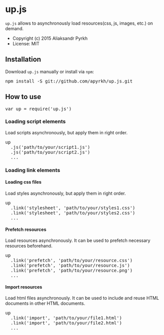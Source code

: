 # up.js

`up.js` allows to asynchronously load resources(css, js, images, etc.) on demand.

* Copyright (c) 2015 Aliaksandr Pyrkh
* License: MIT

## Installation

Download `up.js` manually or install via `npm`:

<pre>
npm install -S git://github.com/apyrkh/up.js.git
</pre>

## How to use

<pre lang="javascript">
var up = require('up.js')
</pre>

### Loading script elements

Load scripts asynchronously, but apply them in right order.

<pre lang="javascript">
up
  .js('path/to/your/script1.js')
  .js('path/to/your/script2.js')
  ...
</pre>

### Loading link elements

#### Loading css files

Load styles asynchronously, but apply them in right order.

<pre lang="javascript">
up
  .link('stylesheet', 'path/to/your/styles1.css')
  .link('stylesheet', 'path/to/your/styles2.css')
  ...
</pre>

#### Prefetch resources

Load resources asynchronously. 
It can be used to prefetch necessary resources beforehand.

<pre lang="javascript">
up
  .link('prefetch', 'path/to/your/resource.css')
  .link('prefetch', 'path/to/your/resource.js')
  .link('prefetch', 'path/to/your/resource.png')
  ...
</pre>

#### Import resources

Load html files asynchronously.
It can be used to include and reuse HTML documents in other HTML documents.

<pre lang="javascript">
up
  .link('import', 'path/to/your/file1.html')
  .link('import', 'path/to/your/file2.html')
  ...
</pre>

